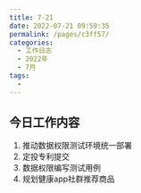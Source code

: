```yaml
---
title: 7-21
date: 2022-07-21 09:59:35
permalink: /pages/c3ff57/
categories:
  - 工作日志
  - 2022年
  - 7月
tags:
  - 
---
```


## 今日工作内容
1. 推动数据权限测试环境统一部署
2. 定投专利提交
3. 数据权限编写测试用例
4. 规划健康app社群推荐商品